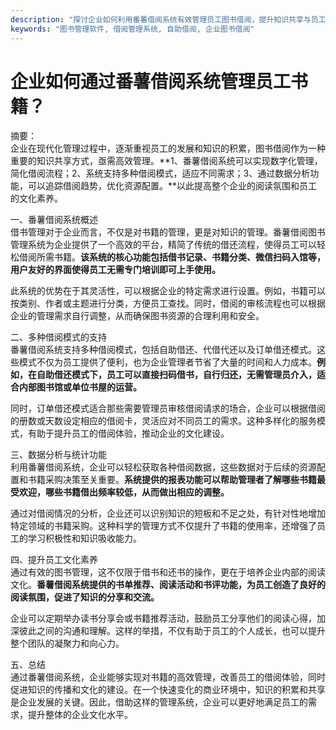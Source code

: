 ```yaml
---
description: "探讨企业如何利用番薯借阅系统有效管理员工图书借阅，提升知识共享与员工文化素养。"
keywords: "图书管理软件, 借阅管理系统, 自助借阅, 企业图书借阅"
---
```

# 企业如何通过番薯借阅系统管理员工书籍？

摘要：  
企业在现代化管理过程中，逐渐重视员工的发展和知识的积累，图书借阅作为一种重要的知识共享方式，亟需高效管理。**1、番薯借阅系统可以实现数字化管理，简化借阅流程；2、系统支持多种借阅模式，适应不同需求；3、通过数据分析功能，可以追踪借阅趋势，优化资源配置。**以此提高整个企业的阅读氛围和员工的文化素养。

一、番薯借阅系统概述  
借书管理对于企业而言，不仅是对书籍的管理，更是对知识的管理。番薯借阅图书管理系统为企业提供了一个高效的平台，精简了传统的借还流程，使得员工可以轻松借阅所需书籍。**该系统的核心功能包括借书记录、书籍分类、微信扫码入馆等，用户友好的界面使得员工无需专门培训即可上手使用。**

此系统的优势在于其灵活性，可以根据企业的特定需求进行设置。例如，书籍可以按类别、作者或主题进行分类，方便员工查找。同时，借阅的审核流程也可以根据企业的管理需求自行调整，从而确保图书资源的合理利用和安全。

二、多种借阅模式的支持  
番薯借阅系统支持多种借阅模式，包括自助借还、代借代还以及订单借还模式。这些模式不仅为员工提供了便利，也为企业管理者节省了大量的时间和人力成本。**例如，在自助借还模式下，员工可以直接扫码借书，自行归还，无需管理员介入，适合内部图书馆或单位书屋的运营。**

同时，订单借还模式适合那些需要管理员审核借阅请求的场合，企业可以根据借阅的册数或天数设定相应的借阅卡，灵活应对不同员工的需求。这种多样化的服务模式，有助于提升员工的借阅体验，推动企业的文化建设。

三、数据分析与统计功能  
利用番薯借阅系统，企业可以轻松获取各种借阅数据，这些数据对于后续的资源配置和书籍采购决策至关重要。**系统提供的报表功能可以帮助管理者了解哪些书籍最受欢迎，哪些书籍借出频率较低，从而做出相应的调整。**

通过对借阅情况的分析，企业还可以识别知识的短板和不足之处，有针对性地增加特定领域的书籍采购。这种科学的管理方式不仅提升了书籍的使用率，还增强了员工的学习积极性和知识吸收能力。

四、提升员工文化素养  
通过有效的图书管理，这不仅限于借书和还书的操作，更在于培养企业内部的阅读文化。**番薯借阅系统提供的书单推荐、阅读活动和书评功能，为员工创造了良好的阅读氛围，促进了知识的分享和交流。**

企业可以定期举办读书分享会或书籍推荐活动，鼓励员工分享他们的阅读心得，加深彼此之间的沟通和理解。这样的举措，不仅有助于员工的个人成长，也可以提升整个团队的凝聚力和向心力。

五、总结  
通过番薯借阅系统，企业能够实现对书籍的高效管理，改善员工的借阅体验，同时促进知识的传播和文化的建设。在一个快速变化的商业环境中，知识的积累和共享是企业发展的关键。因此，借助这样的管理系统，企业可以更好地满足员工的需求，提升整体的企业文化水平。

